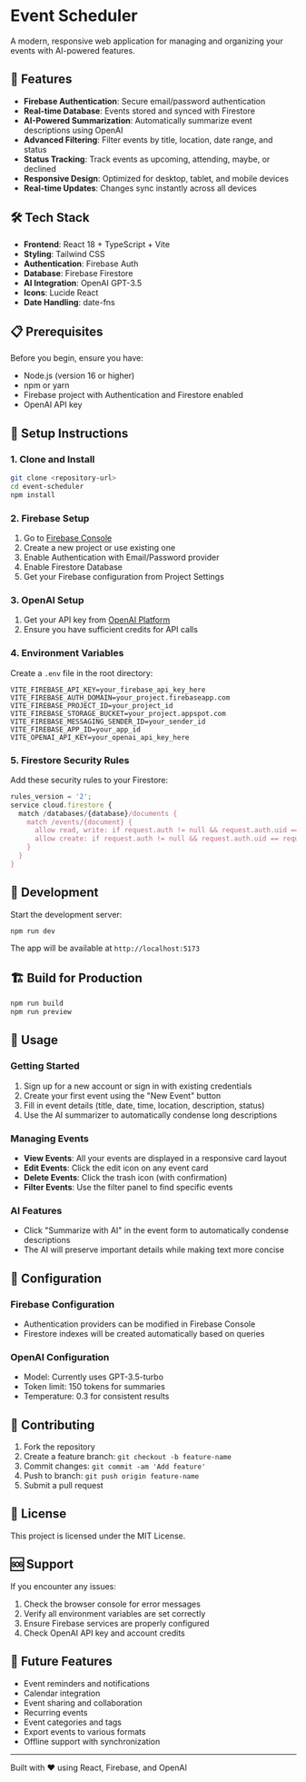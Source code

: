 # Event Scheduler

A modern, responsive web application for managing and organizing your events with AI-powered features.

## 🚀 Features

- **Firebase Authentication**: Secure email/password authentication
- **Real-time Database**: Events stored and synced with Firestore
- **AI-Powered Summarization**: Automatically summarize event descriptions using OpenAI
- **Advanced Filtering**: Filter events by title, location, date range, and status
- **Status Tracking**: Track events as upcoming, attending, maybe, or declined
- **Responsive Design**: Optimized for desktop, tablet, and mobile devices
- **Real-time Updates**: Changes sync instantly across all devices

## 🛠️ Tech Stack

- **Frontend**: React 18 + TypeScript + Vite
- **Styling**: Tailwind CSS
- **Authentication**: Firebase Auth
- **Database**: Firebase Firestore
- **AI Integration**: OpenAI GPT-3.5
- **Icons**: Lucide React
- **Date Handling**: date-fns

## 📋 Prerequisites

Before you begin, ensure you have:

- Node.js (version 16 or higher)
- npm or yarn
- Firebase project with Authentication and Firestore enabled
- OpenAI API key

## 🔧 Setup Instructions

### 1. Clone and Install

```bash
git clone <repository-url>
cd event-scheduler
npm install
```

### 2. Firebase Setup

1. Go to [Firebase Console](https://console.firebase.google.com/)
2. Create a new project or use existing one
3. Enable Authentication with Email/Password provider
4. Enable Firestore Database
5. Get your Firebase configuration from Project Settings

### 3. OpenAI Setup

1. Get your API key from [OpenAI Platform](https://platform.openai.com/)
2. Ensure you have sufficient credits for API calls

### 4. Environment Variables

Create a `.env` file in the root directory:

```env
VITE_FIREBASE_API_KEY=your_firebase_api_key_here
VITE_FIREBASE_AUTH_DOMAIN=your_project.firebaseapp.com
VITE_FIREBASE_PROJECT_ID=your_project_id
VITE_FIREBASE_STORAGE_BUCKET=your_project.appspot.com
VITE_FIREBASE_MESSAGING_SENDER_ID=your_sender_id
VITE_FIREBASE_APP_ID=your_app_id
VITE_OPENAI_API_KEY=your_openai_api_key_here
```

### 5. Firestore Security Rules

Add these security rules to your Firestore:

```javascript
rules_version = '2';
service cloud.firestore {
  match /databases/{database}/documents {
    match /events/{document} {
      allow read, write: if request.auth != null && request.auth.uid == resource.data.userId;
      allow create: if request.auth != null && request.auth.uid == request.resource.data.userId;
    }
  }
}
```

## 🚀 Development

Start the development server:

```bash
npm run dev
```

The app will be available at `http://localhost:5173`

## 🏗️ Build for Production

```bash
npm run build
npm run preview
```

## 📱 Usage

### Getting Started
1. Sign up for a new account or sign in with existing credentials
2. Create your first event using the "New Event" button
3. Fill in event details (title, date, time, location, description, status)
4. Use the AI summarizer to automatically condense long descriptions

### Managing Events
- **View Events**: All your events are displayed in a responsive card layout
- **Edit Events**: Click the edit icon on any event card
- **Delete Events**: Click the trash icon (with confirmation)
- **Filter Events**: Use the filter panel to find specific events

### AI Features
- Click "Summarize with AI" in the event form to automatically condense descriptions
- The AI will preserve important details while making text more concise

## 🔧 Configuration

### Firebase Configuration
- Authentication providers can be modified in Firebase Console
- Firestore indexes will be created automatically based on queries

### OpenAI Configuration
- Model: Currently uses GPT-3.5-turbo
- Token limit: 150 tokens for summaries
- Temperature: 0.3 for consistent results

## 🤝 Contributing

1. Fork the repository
2. Create a feature branch: `git checkout -b feature-name`
3. Commit changes: `git commit -am 'Add feature'`
4. Push to branch: `git push origin feature-name`
5. Submit a pull request

## 📄 License

This project is licensed under the MIT License.

## 🆘 Support

If you encounter any issues:

1. Check the browser console for error messages
2. Verify all environment variables are set correctly
3. Ensure Firebase services are properly configured
4. Check OpenAI API key and account credits

## 🔮 Future Features

- Event reminders and notifications
- Calendar integration
- Event sharing and collaboration
- Recurring events
- Event categories and tags
- Export events to various formats
- Offline support with synchronization

---

Built with ❤️ using React, Firebase, and OpenAI